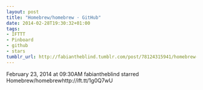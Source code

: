 ```yaml
---
layout: post
title: "Homebrew/homebrew · GitHub"
date: 2014-02-28T19:30:32+01:00
tags:
- IFTTT
- Pinboard
- github
- stars
tumblr_url: http://fabiantheblind.tumblr.com/post/78124315941/homebrew-homebrew-github
---
```

February 23, 2014 at 09:30AM
fabiantheblind starred Homebrew/homebrewhttp://ift.tt/1g0Q7wU
